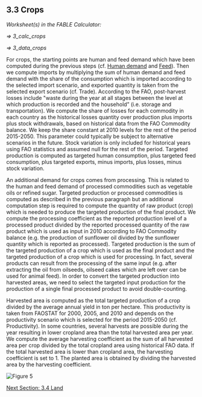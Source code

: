 ## 3.3 Crops

_Worksheet(s) in the FABLE Calculator:_

_⇒ 3_calc_crops_

_⇒ 3_data_crops_

For crops, the starting points are human and feed demand which have been computed during the previous steps (cf. [Human demand](https://github.com/FableCalculator/DocumentationWiki/wiki/3_1.-Human-Demand) and [Feed](https://github.com/FableCalculator/DocumentationWiki/wiki/3_2.-Livestock#322-feed)). Then we compute imports by multiplying the sum of human demand and feed demand with the share of the consumption which is imported according to the selected import scenario, and exported quantity is taken from the selected export scenario (cf. Trade). According to the FAO, post-harvest losses include "waste during the year at all stages between the level at which production is recorded and the household” (i.e. storage and transportation). We compute the share of losses for each commodity in each country as the historical losses quantity over production plus imports plus stock withdrawals, based on historical data from the FAO Commodity balance. We keep the share constant at 2010 levels for the rest of the period 2015-2050. This parameter could typically be subject to alternative scenarios in the future. Stock variation is only included for historical years using FAO statistics and assumed null for the rest of the period. Targeted production is computed as targeted human consumption, plus targeted feed consumption, plus targeted exports, minus imports, plus losses, minus stock variation.

An additional demand for crops comes from processing. This is related to the human and feed demand of processed commodities such as vegetable oils or refined sugar. Targeted production or processed commodities is computed as described in the previous paragraph but an additional computation step is required to compute the quantity of raw product (crop) which is needed to produce the targeted production of the final product. We compute the processing coefficient as the reported production level of a processed product divided by the reported processed quantity of the raw product which is used as input in 2010 according to FAO Commodity balance (e.g. the production of sunflower oil divided by the sunflower quantity which is reported as processed). Targeted production is the sum of the targeted production of a crop which is used as the final product and the targeted production of a crop which is used for processing. In fact, several products can result from the processing of the same input (e.g. after extracting the oil from oilseeds, oilseed cakes which are left over can be used for animal feed). In order to convert the targeted production into harvested areas, we need to select the targeted input production for the production of a single final processed product to avoid double-counting.

Harvested area is computed as the total targeted production of a crop divided by the average annual yield in ton per hectare. This productivity is taken from FAOSTAT for 2000, 2005, and 2010 and depends on the productivity scenario which is selected for the period 2015-2050 (cf. Productivity). In some countries, several harvests are possible during the year resulting in lower cropland area than the total harvested area per year. We compute the average harvesting coefficient as the sum of all harvested area per crop divided by the total cropland area using historical FAO data. If the total harvested area is lower than cropland area, the harvesting coefficient is set to 1. The planted area is obtained by dividing the harvested area by the harvesting coefficient.

![Figure 5](https://user-images.githubusercontent.com/68918893/88788376-87fc1b80-d195-11ea-8c1e-7889fa07a57e.png)

[Next Section: 3.4 Land](https://github.com/FableCalculator/DocumentationWiki/wiki/3_4.-Land)



